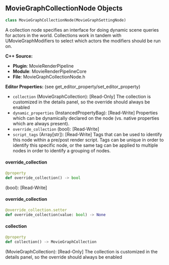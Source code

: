 ## MovieGraphCollectionNode Objects

```python
class MovieGraphCollectionNode(MovieGraphSettingNode)
```

A collection node specifies an interface for doing dynamic scene queries for actors in the world. Collections work in tandem with
UMovieGraphModifiers to select which actors the modifiers should be run on.

**C++ Source:**

- **Plugin**: MovieRenderPipeline
- **Module**: MovieRenderPipelineCore
- **File**: MovieGraphCollectionNode.h

**Editor Properties:** (see get_editor_property/set_editor_property)

- ``collection`` (MovieGraphCollection):  [Read-Only] The collection is customized in the details panel, so the override should always be enabled
- ``dynamic_properties`` (InstancedPropertyBag):  [Read-Write] Properties which can be dynamically declared on the node (vs. native properties which are always present).
- ``override_collection`` (bool):  [Read-Write]
- ``script_tags`` (Array[str]):  [Read-Write] Tags that can be used to identify this node within a pre/post render script. Tags can be unique in order to identify this specific node,
  or the same tag can be applied to multiple nodes in order to identify a grouping of nodes.

<a id="unreal.MovieGraphCollectionNode.override_collection"></a>

#### override_collection

```python
@property
def override_collection() -> bool
```

(bool):  [Read-Write]

<a id="unreal.MovieGraphCollectionNode.override_collection"></a>

#### override_collection

```python
@override_collection.setter
def override_collection(value: bool) -> None
```

<a id="unreal.MovieGraphCollectionNode.collection"></a>

#### collection

```python
@property
def collection() -> MovieGraphCollection
```

(MovieGraphCollection):  [Read-Only] The collection is customized in the details panel, so the override should always be enabled

<a id="unreal.MovieGraphCommandLineEncoderNode"></a>